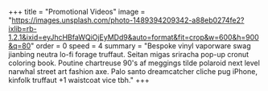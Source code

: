 +++
title = "Promotional Videos"
image = "https://images.unsplash.com/photo-1489394209342-a88eb0274fe2?ixlib=rb-1.2.1&ixid=eyJhcHBfaWQiOjEyMDd9&auto=format&fit=crop&w=600&h=900&q=80"
order = 0
speed = 4
summary = "Bespoke vinyl vaporware swag jianbing neutra lo-fi forage truffaut. Seitan migas sriracha pop-up cronut coloring book. Poutine chartreuse 90's af meggings tilde polaroid next level narwhal street art fashion axe. Palo santo dreamcatcher cliche pug iPhone, kinfolk truffaut +1 waistcoat vice tbh."
+++
